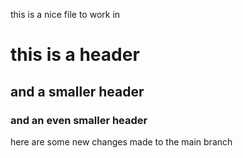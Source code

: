 this is a nice file to work in 
# this is a header 
## and a smaller header 
### and an even smaller header
here are some new changes made to the main branch 
